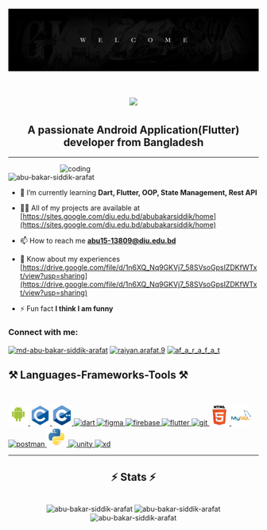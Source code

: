 ![logo](https://github.com/Abu-Bakar-Siddik-Arafat/Abu-Bakar-Siddik-Arafat/blob/main/1653513627585.jpeg)
<h1 align="center">
    <img src="https://readme-typing-svg.herokuapp.com/?font=Righteous&size=35&center=true&vCenter=true&width=500&height=70&duration=4000&lines=Hi+There!+👋;+I'm+Arafat+!;" />
</h1>
<h2 align="center">A passionate Android Application(Flutter) developer from Bangladesh</h2>
<hr/>
<img align="right" alt="coding" width="400" src="https://user-images.githubusercontent.com/74038190/212748830-4c709398-a386-4761-84d7-9e10b98fbe6e.gif">
<p align="left"> <img src="https://komarev.com/ghpvc/?username=abu-bakar-siddik-arafat&label=Profile%20views&color=0e75b6&style=flat" alt="abu-bakar-siddik-arafat" /> </p>

- 🌱 I’m currently learning **Dart, Flutter, OOP, State Management, Rest API**

- 👨‍💻 All of my projects are available at [https://sites.google.com/diu.edu.bd/abubakarsiddik/home](https://sites.google.com/diu.edu.bd/abubakarsiddik/home)

- 📫 How to reach me **abu15-13809@diu.edu.bd**

- 📄 Know about my experiences [https://drive.google.com/file/d/1n6XQ_Nq9GKVj7_58SVsoGpsIZDKfWTxt/view?usp=sharing](https://drive.google.com/file/d/1n6XQ_Nq9GKVj7_58SVsoGpsIZDKfWTxt/view?usp=sharing)

- ⚡ Fun fact **I think I am funny**

<h3 align="left">Connect with me:</h3>
<p align="left">
<a href="https://linkedin.com/in/md-abu-bakar-siddik-arafat" target="blank"><img align="center" src="https://raw.githubusercontent.com/rahuldkjain/github-profile-readme-generator/master/src/images/icons/Social/linked-in-alt.svg" alt="md-abu-bakar-siddik-arafat" height="30" width="40" /></a>
<a href="https://fb.com/raiyan.arafat.9" target="blank"><img align="center" src="https://raw.githubusercontent.com/rahuldkjain/github-profile-readme-generator/master/src/images/icons/Social/facebook.svg" alt="raiyan.arafat.9" height="30" width="40" /></a>
<a href="https://instagram.com/af_a_r_a_f_a_t" target="blank"><img align="center" src="https://raw.githubusercontent.com/rahuldkjain/github-profile-readme-generator/master/src/images/icons/Social/instagram.svg" alt="af_a_r_a_f_a_t" height="30" width="40" /></a>
</p>

<h2 align="left">⚒️ Languages-Frameworks-Tools ⚒️</h2>
<br/>
<p align="left"> <a href="https://developer.android.com" target="_blank" rel="noreferrer"> <img src="https://raw.githubusercontent.com/devicons/devicon/master/icons/android/android-original-wordmark.svg" alt="android" width="40" height="40"/> </a> <a href="https://www.cprogramming.com/" target="_blank" rel="noreferrer"> <img src="https://raw.githubusercontent.com/devicons/devicon/master/icons/c/c-original.svg" alt="c" width="40" height="40"/> </a> <a href="https://www.w3schools.com/cpp/" target="_blank" rel="noreferrer"> <img src="https://raw.githubusercontent.com/devicons/devicon/master/icons/cplusplus/cplusplus-original.svg" alt="cplusplus" width="40" height="40"/> </a> <a href="https://dart.dev" target="_blank" rel="noreferrer"> <img src="https://www.vectorlogo.zone/logos/dartlang/dartlang-icon.svg" alt="dart" width="40" height="40"/> </a> <a href="https://www.figma.com/" target="_blank" rel="noreferrer"> <img src="https://www.vectorlogo.zone/logos/figma/figma-icon.svg" alt="figma" width="40" height="40"/> </a> <a href="https://firebase.google.com/" target="_blank" rel="noreferrer"> <img src="https://www.vectorlogo.zone/logos/firebase/firebase-icon.svg" alt="firebase" width="40" height="40"/> </a> <a href="https://flutter.dev" target="_blank" rel="noreferrer"> <img src="https://www.vectorlogo.zone/logos/flutterio/flutterio-icon.svg" alt="flutter" width="40" height="40"/> </a> <a href="https://git-scm.com/" target="_blank" rel="noreferrer"> <img src="https://www.vectorlogo.zone/logos/git-scm/git-scm-icon.svg" alt="git" width="40" height="40"/> </a> <a href="https://www.w3.org/html/" target="_blank" rel="noreferrer"> <img src="https://raw.githubusercontent.com/devicons/devicon/master/icons/html5/html5-original-wordmark.svg" alt="html5" width="40" height="40"/> </a> <a href="https://www.mysql.com/" target="_blank" rel="noreferrer"> <img src="https://raw.githubusercontent.com/devicons/devicon/master/icons/mysql/mysql-original-wordmark.svg" alt="mysql" width="40" height="40"/> </a> <a href="https://postman.com" target="_blank" rel="noreferrer"> <img src="https://www.vectorlogo.zone/logos/getpostman/getpostman-icon.svg" alt="postman" width="40" height="40"/> </a> <a href="https://www.python.org" target="_blank" rel="noreferrer"> <img src="https://raw.githubusercontent.com/devicons/devicon/master/icons/python/python-original.svg" alt="python" width="40" height="40"/> </a> <a href="https://unity.com/" target="_blank" rel="noreferrer"> <img src="https://www.vectorlogo.zone/logos/unity3d/unity3d-icon.svg" alt="unity" width="40" height="40"/> </a> <a href="https://www.adobe.com/products/xd.html" target="_blank" rel="noreferrer"> <img src="https://cdn.worldvectorlogo.com/logos/adobe-xd.svg" alt="xd" width="40" height="40"/> </a> </p>

<hr/>

<h2 align="center">⚡ Stats ⚡</h2>
<br>
<div align=center>
  <img width=390 src="https://github-readme-streak-stats.herokuapp.com/?user=abu-bakar-siddik-arafat&count_private=true&theme=react&border_radius=10" alt="abu-bakar-siddik-arafat"/>
  <img width=390  src="https://github-readme-stats.vercel.app/api?username=abu-bakar-siddik-arafat&show_icons=true&locale=en&count_private=true&theme=react&rank_icon=github&border_radius=10" alt="abu-bakar-siddik-arafat" />
  <br/>
  <img width=325 align="center"  src="https://github-readme-stats.vercel.app/api/top-langs?username=abu-bakar-siddik-arafat&show_icons=true&locale=en&layout=compact&hide=HTML&langs_count=8&theme=react&border_radius=10&size_weight=0.5&count_weight=0.5&exclude_repo=github-readme-stats" alt="abu-bakar-siddik-arafat" />
</div>

